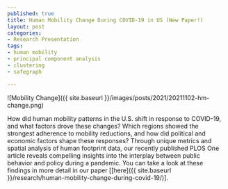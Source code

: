 ```yaml
--- 
published: true
title: Human Mobility Change During COVID-19 in US (New Paper!) 
layout: post
categories: 
- Research Presentation
tags:
- human mobility
- principal component analysis 
- clustering
- safegraph

---
```


![Mobility Change]({{ site.baseurl }}/images/posts/2021/20211102-hm-change.png)

How did human mobility patterns in the U.S. shift in response to COVID-19, and what factors drove these changes? Which regions showed the strongest adherence to mobility reductions, and how did political and economic factors shape these responses? Through unique metrics and spatial analysis of human footprint data, our recently published PLOS One article reveals compelling insights into the interplay between public behavior and policy during a pandemic. You can take a look at these findings in more detail in our paper [[here]({{ site.baseurl }}/research/human-mobility-change-during-covid-19/)].


